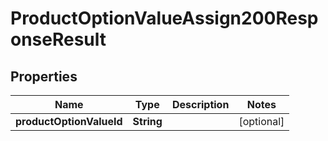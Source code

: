

# ProductOptionValueAssign200ResponseResult

## Properties

Name | Type | Description | Notes
------------ | ------------- | ------------- | -------------
**productOptionValueId** | **String** |  |  [optional]





